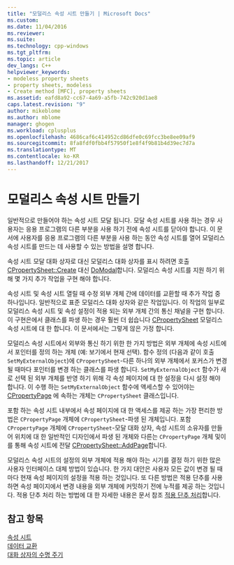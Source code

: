 ```yaml
---
title: "모덜리스 속성 시트 만들기 | Microsoft Docs"
ms.custom: 
ms.date: 11/04/2016
ms.reviewer: 
ms.suite: 
ms.technology: cpp-windows
ms.tgt_pltfrm: 
ms.topic: article
dev_langs: C++
helpviewer_keywords:
- modeless property sheets
- property sheets, modeless
- Create method [MFC], property sheets
ms.assetid: eafd8a92-cc67-4a69-a5fb-742c920d1ae8
caps.latest.revision: "9"
author: mikeblome
ms.author: mblome
manager: ghogen
ms.workload: cplusplus
ms.openlocfilehash: 4686caf6c414952cd86dfe0c69fcc3be8ee09af9
ms.sourcegitcommit: 8fa8fdf0fbb4f57950f1e8f4f9b81b4d39ec7d7a
ms.translationtype: MT
ms.contentlocale: ko-KR
ms.lasthandoff: 12/21/2017
---
```

# <a name="creating-a-modeless-property-sheet"></a>모덜리스 속성 시트 만들기
일반적으로 만들어야 하는 속성 시트 모달 됩니다. 모달 속성 시트를 사용 하는 경우 사용자는 응용 프로그램의 다른 부분을 사용 하기 전에 속성 시트를 닫아야 합니다. 이 문서에 사용자를 응용 프로그램의 다른 부분을 사용 하는 동안 속성 시트를 열어 모덜리스 속성 시트를 만드는 데 사용할 수 있는 방법을 설명 합니다.  
  
 속성 시트 모달 대화 상자로 대신 모덜리스 대화 상자를 표시 하려면 호출 [CPropertySheet::Create](../mfc/reference/cpropertysheet-class.md#create) 대신 [DoModal](../mfc/reference/cpropertysheet-class.md#domodal)합니다. 모덜리스 속성 시트를 지원 하기 위해 몇 가지 추가 작업을 구현 해야 합니다.  
  
 속성 시트 및 속성 시트 열릴 때 수정 외부 개체 간에 데이터를 교환할 때 추가 작업 중 하나입니다. 일반적으로 표준 모덜리스 대화 상자와 같은 작업입니다. 이 작업의 일부로 모덜리스 속성 시트 및 속성 설정이 적용 되는 외부 개체 간의 통신 채널을 구현 합니다. 이 구현은에서 클래스를 파생 하는 경우 훨씬 더 쉽습니다 [CPropertySheet](../mfc/reference/cpropertysheet-class.md) 모덜리스 속성 시트에 대 한 합니다. 이 문서에서는 그렇게 않은 가정 합니다.  
  
 모덜리스 속성 시트에서 외부와 통신 하기 위한 한 가지 방법은 외부 개체에 속성 시트에서 포인터를 정의 하는 개체 (예: 보기에서 현재 선택). 함수 정의 (다음과 같이 호출 `SetMyExternalObject`)에 `CPropertySheet`-다른 하나의 외부 개체에서 포커스가 변경 될 때마다 포인터를 변경 하는 클래스를 파생 합니다. `SetMyExternalObject` 함수가 새로 선택 된 외부 개체를 반영 하기 위해 각 속성 페이지에 대 한 설정을 다시 설정 해야 합니다. 이 수행 하는 `SetMyExternalObject` 함수에 액세스할 수 있어야는 [CPropertyPage](../mfc/reference/cpropertypage-class.md) 에 속하는 개체는 `CPropertySheet` 클래스입니다.  
  
 포함 하는 속성 시트 내부에서 속성 페이지에 대 한 액세스를 제공 하는 가장 편리한 방법은 `CPropertyPage` 개체에 `CPropertySheet`-파생 된 개체입니다. 포함 `CPropertyPage` 개체에 `CPropertySheet`-모달 대화 상자, 속성 시트의 소유자를 만들어 위치에 대 한 일반적인 디자인에서 파생 된 개체와 다른는 `CPropertyPage` 개체 및이를 통해 속성 시트에 전달 [ CPropertySheet::AddPage](../mfc/reference/cpropertysheet-class.md#addpage)합니다.  
  
 모덜리스 속성 시트의 설정의 외부 개체에 적용 해야 하는 시기를 결정 하기 위한 많은 사용자 인터페이스 대체 방법이 있습니다. 한 가지 대안은 사용자 모든 값이 변경 될 때마다 현재 속성 페이지의 설정을 적용 하는 것입니다. 또 다른 방법은 적용 단추를 사용 하면 속성 페이지에서 변경 내용을 외부 개체에 커밋하기 전에 누적를 제공 하는 것입니다. 적용 단추 처리 하는 방법에 대 한 자세한 내용은 문서 참조 [적용 단추 처리](../mfc/handling-the-apply-button.md)합니다.  
  
## <a name="see-also"></a>참고 항목  
 [속성 시트](../mfc/property-sheets-mfc.md)   
 [데이터 교환](../mfc/exchanging-data.md)   
 [대화 상자의 수명 주기](../mfc/life-cycle-of-a-dialog-box.md)

